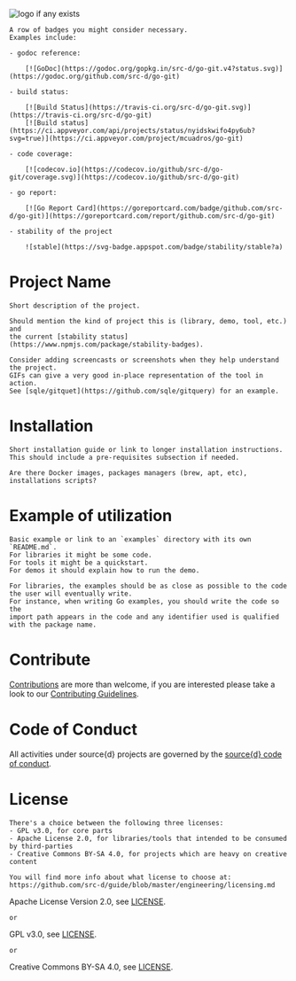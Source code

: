 ![logo if any exists](path/to/logo)

```
A row of badges you might consider necessary.
Examples include:

- godoc reference:

    [![GoDoc](https://godoc.org/gopkg.in/src-d/go-git.v4?status.svg)](https://godoc.org/github.com/src-d/go-git)

- build status:

    [![Build Status](https://travis-ci.org/src-d/go-git.svg)](https://travis-ci.org/src-d/go-git)
    [![Build status](https://ci.appveyor.com/api/projects/status/nyidskwifo4py6ub?svg=true)](https://ci.appveyor.com/project/mcuadros/go-git)

- code coverage:

    [![codecov.io](https://codecov.io/github/src-d/go-git/coverage.svg)](https://codecov.io/github/src-d/go-git)

- go report:

    [![Go Report Card](https://goreportcard.com/badge/github.com/src-d/go-git)](https://goreportcard.com/report/github.com/src-d/go-git)

- stability of the project

    ![stable](https://svg-badge.appspot.com/badge/stability/stable?a)
```

# Project Name

```
Short description of the project.

Should mention the kind of project this is (library, demo, tool, etc.) and
the current [stability status](https://www.npmjs.com/package/stability-badges).

Consider adding screencasts or screenshots when they help understand the project.
GIFs can give a very good in-place representation of the tool in action.
See [sqle/gitquet](https://github.com/sqle/gitquery) for an example.
```

# Installation

```
Short installation guide or link to longer installation instructions.
This should include a pre-requisites subsection if needed.

Are there Docker images, packages managers (brew, apt, etc), installations scripts?
```

# Example of utilization

```
Basic example or link to an `examples` directory with its own `README.md`.
For libraries it might be some code.
For tools it might be a quickstart.
For demos it should explain how to run the demo.

For libraries, the examples should be as close as possible to the code
the user will eventually write.
For instance, when writing Go examples, you should write the code so the
import path appears in the code and any identifier used is qualified
with the package name.
```

# Contribute

[Contributions](https://github.com/src-d/{project}/issues) are more than welcome, if you are interested please take a look to
our [Contributing Guidelines](CONTRIBUTING.md).

# Code of Conduct

All activities under source{d} projects are governed by the [source{d} code of conduct](.github/CODE_OF_CONDUCT.md).

# License

```
There's a choice between the following three licenses:
- GPL v3.0, for core parts
- Apache License 2.0, for libraries/tools that intended to be consumed by third-parties
- Creative Commons BY-SA 4.0, for projects which are heavy on creative content

You will find more info about what license to choose at: https://github.com/src-d/guide/blob/master/engineering/licensing.md
```

Apache License Version 2.0, see [LICENSE](LICENSE).

```
or
```

GPL v3.0, see [LICENSE](LICENSE).

```
or
```

Creative Commons BY-SA 4.0, see [LICENSE](LICENSE).

